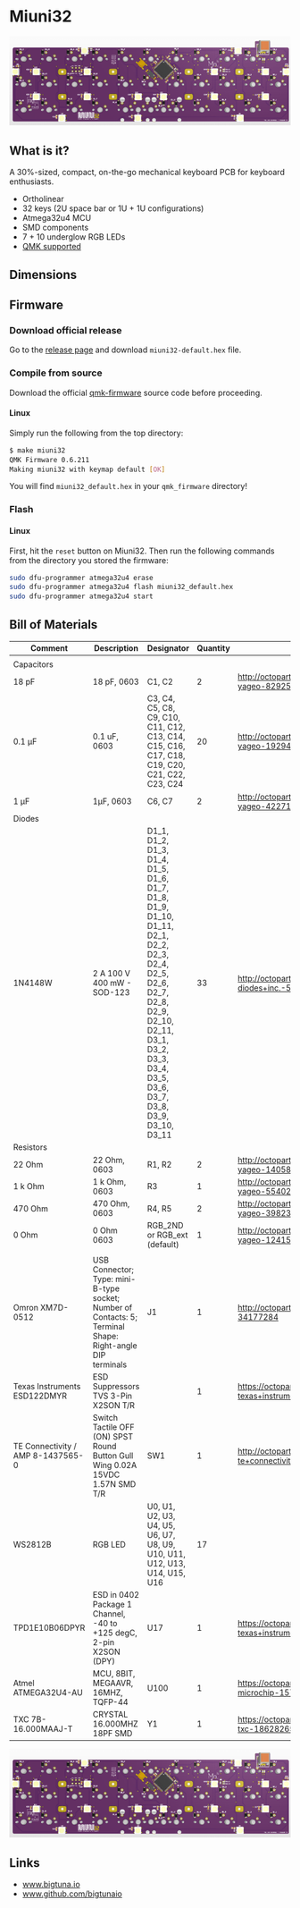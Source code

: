 # Miuni32 

![back](rendering-back-3d.png)

## What is it?

A 30%-sized, compact, on-the-go mechanical keyboard PCB for keyboard enthusiasts.

- Ortholinear
- 32 keys (2U space bar or 1U + 1U configurations)
- Atmega32u4 MCU
- SMD components
- 7 + 10 underglow RGB LEDs
- [QMK supported](https://github.com/bigtunaIO/qmk_firmware/)

## Dimensions

## Firmware
### Download official release

Go to the [release page](https://github.com/bigtunaIO/qmk_firmware/releases/tag/miuni32-revision-2) and download `miuni32-default.hex` file.

### Compile from source

Download the official [qmk-firmware](https://github.com/qmk/qmk_firmware) source code before proceeding.

#### Linux

Simply run the following from the top directory:

```bash
$ make miuni32
QMK Firmware 0.6.211              
Making miuni32 with keymap default [OK]        
```

You will find `miuni32_default.hex` in your `qmk_firmware` directory!

### Flash

#### Linux

First, hit the `reset` button on Miuni32. Then run the following commands from the directory you stored the firmware:

```bash
sudo dfu-programmer atmega32u4 erase
sudo dfu-programmer atmega32u4 flash miuni32_default.hex
sudo dfu-programmer atmega32u4 start
```

## Bill of Materials
| Comment                           | Description                                                                                               | Designator                                                                                                                                                                                                 | Quantity | Octopart URL                                                     |
|-----------------------------------|-----------------------------------------------------------------------------------------------------------|------------------------------------------------------------------------------------------------------------------------------------------------------------------------------------------------------------|----------|------------------------------------------------------------------|
|                                   |                                                                                                           |                                                                                                                                                                                                            |          |                                                                  |
| Capacitors                        |                                                                                                           |                                                                                                                                                                                                            |          |                                                                  |
| 18 pF                             | 18 pF, 0603                                                                                               | C1, C2                                                                                                                                                                                                     | 2        | http://octopart.com/cc0603jrnpo9bn180-yageo-8292531              |
| 0.1 µF                            | 0.1 uF, 0603                                                                                              | C3, C4, C5, C8, C9, C10, C11, C12, C13, C14, C15, C16, C17, C18, C19, C20, C21, C22, C23, C24                                                                                                              | 20       | http://octopart.com/cc0603krx7r7bb104-yageo-192941               |
| 1 µF                              | 1µF, 0603                                                                                                 | C6, C7                                                                                                                                                                                                     | 2        | http://octopart.com/cc0603krx7r7bb105-yageo-42271928             |
| Diodes                            |                                                                                                           |                                                                                                                                                                                                            |          |                                                                  |
| 1N4148W                           | 2 A 100 V 400 mW - SOD-123                                                                                | D1_1, D1_2, D1_3, D1_4, D1_5, D1_6, D1_7, D1_8, D1_9, D1_10, D1_11, D2_1, D2_2, D2_3, D2_4, D2_5, D2_6, D2_7, D2_8, D2_9, D2_10, D2_11, D3_1, D3_2, D3_3, D3_4, D3_5, D3_6, D3_7, D3_8, D3_9, D3_10, D3_11 | 33       | http://octopart.com/1n4148w-7-f-diodes+inc.-55386411             |
| Resistors                         |                                                                                                           |                                                                                                                                                                                                            |          |                                                                  |
| 22 Ohm                            | 22 Ohm, 0603                                                                                              | R1, R2                                                                                                                                                                                                     | 2        | http://octopart.com/rc0603fr-0722rl-yageo-1405859                |
| 1 k Ohm                           | 1 k Ohm, 0603                                                                                             | R3                                                                                                                                                                                                         | 1        | http://octopart.com/rc0603fr-071kl-yageo-55402882                |
| 470 Ohm                           | 470 Ohm, 0603                                                                                             | R4, R5                                                                                                                                                                                                     | 2        | http://octopart.com/rc0603fr-07470rl-yageo-39823780              |
| 0 Ohm                             | 0 Ohm 0603                                                                                                | RGB_2ND or RGB_ext (default)                                                                                                                                                                               | 1        | http://octopart.com/rc0603jr-070rl-yageo-1241539                 |
|                                   |                                                                                                           |                                                                                                                                                                                                            |          |                                                                  |
| Omron XM7D-0512                   | USB Connector; Type: mini-B-type socket; Number of Contacts: 5; Terminal Shape: Right-angle DIP terminals | J1                                                                                                                                                                                                         | 1        | http://octopart.com/xm7d-0512-omron-34177284                     |
| Texas Instruments ESD122DMYR      | ESD Suppressors TVS 3-Pin X2SON T/R                                                                       |                                                                                                                                                                                                            | 1        | https://octopart.com/esd122dmyr-texas+instruments-83003494       |
| TE Connectivity / AMP 8-1437565-0 | Switch Tactile OFF (ON) SPST Round Button Gull Wing 0.02A 15VDC 1.57N SMD T/R                             | SW1                                                                                                                                                                                                        | 1        | http://octopart.com/8-1437565-0-te+connectivity+%2F+amp-40419826 |
| WS2812B                           | RGB LED                                                                                                   | U0, U1, U2, U3, U4, U5, U6, U7, U8, U9, U10, U11, U12, U13, U14, U15, U16                                                                                                                                  | 17       |                                                                  |
| TPD1E10B06DPYR                    | ESD in 0402 Package 1 Channel, -40 to +125 degC, 2-pin X2SON (DPY)                                        | U17                                                                                                                                                                                                        | 1        | https://octopart.com/tpd1e10b06dpyr-texas+instruments-22024341   |
| Atmel ATMEGA32U4-AU               | MCU, 8BIT, MEGAAVR, 16MHZ, TQFP-44                                                                        | U100                                                                                                                                                                                                       | 1        | https://octopart.com/atmega32u4-aur-microchip-15718526           |
| TXC 7B-16.000MAAJ-T               | CRYSTAL 16.000MHZ 18PF SMD                                                                                | Y1                                                                                                                                                                                                         | 1        | https://octopart.com/7b-16.000maaj-t-txc-18628265                |


![back](rendering-back-3d.png)

## Links

* www.bigtuna.io
* www.github.com/bigtunaio
